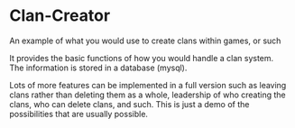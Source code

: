 # Clan-Creator
An example of what you would use to create clans within games, or such

It provides the basic functions of how you would handle a clan system.  
The information is stored in a database (mysql).

Lots of more features can be implemented in a full version such as leaving clans rather
than deleting them as a whole, leadership of who creating the clans, who can delete clans,
and such.  This is just a demo of the possibilities that are usually possible.
